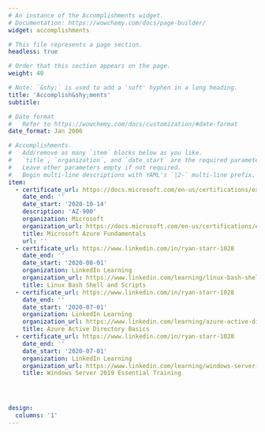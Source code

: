 ```yaml
---
# An instance of the Accomplishments widget.
# Documentation: https://wowchemy.com/docs/page-builder/
widget: accomplishments

# This file represents a page section.
headless: true

# Order that this section appears on the page.
weight: 40

# Note: `&shy;` is used to add a 'soft' hyphen in a long heading.
title: 'Accomplish&shy;ments'
subtitle:

# Date format
#   Refer to https://wowchemy.com/docs/customization/#date-format
date_format: Jan 2006

# Accomplishments.
#   Add/remove as many `item` blocks below as you like.
#   `title`, `organization`, and `date_start` are the required parameters.
#   Leave other parameters empty if not required.
#   Begin multi-line descriptions with YAML's `|2-` multi-line prefix.
item:
  - certificate_url: https://docs.microsoft.com/en-us/certifications/exams/az-900
    date_end: ''
    date_start: '2020-10-14'
    description: 'AZ-900'
    organization: Microsoft
    organization_url: https://docs.microsoft.com/en-us/certifications/exams/az-900
    title: Microsoft Azure Fundamentals
    url: ''
  - certificate_url: https://www.linkedin.com/in/ryan-starr-1028
    date_end: ''
    date_start: '2020-08-01'
    organization: LinkedIn Learning
    organization_url: https://www.linkedin.com/learning/linux-bash-shell-and-scripts
    title: Linux Bash Shell and Scripts
  - certificate_url: https://www.linkedin.com/in/ryan-starr-1028
    date_end: ''
    date_start: '2020-07-01'
    organization: LinkedIn Learning
    organization_url: https://www.linkedin.com/learning/azure-active-directory-basics
    title: Azure Active Directory Basics
  - certificate_url: https://www.linkedin.com/in/ryan-starr-1028
    date_end: ''
    date_start: '2020-07-01'
    organization: LinkedIn Learning
    organization_url: https://www.linkedin.com/learning/windows-server-2019-essential-training
    title: Windows Server 2019 Essential Training




design:
  columns: '1'
---
```

